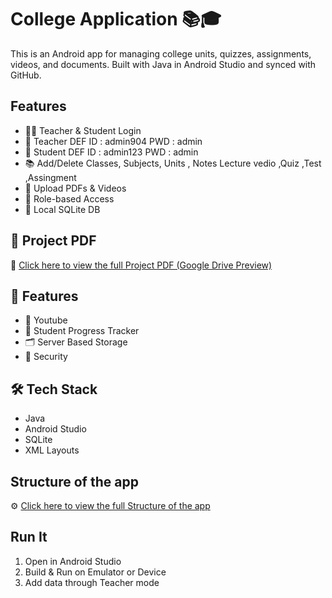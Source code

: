 # College Application 📚🎓

This is an Android app for managing college units, quizzes, assignments, videos, and documents. Built with Java in Android Studio and synced with GitHub.

## Features
- 🧑‍🏫 Teacher & Student Login
- 🔑 Teacher DEF ID : admin904 PWD : admin
- 🔑 Student DEF ID : admin123 PWD : admin
- 📚 Add/Delete Classes, Subjects, Units , Notes Lecture vedio ,Quiz ,Test ,Assingment
- 📄 Upload PDFs & Videos
- 🔐 Role-based Access
- 💾 Local SQLite DB

## 📘 Project PDF

📄 [Click here to view the full Project PDF (Google Drive Preview)](https://drive.google.com/file/d/1-KoGA-IA8-mF6c5W_NqR22Oct1FPa9KR/preview)

## 🚀 Features
- 🔗 Youtube
- 🧠 Student Progress Tracker
- 🗂️ Server Based Storage
- 🚨 Security

## 🛠 Tech Stack
- Java
- Android Studio
- SQLite
- XML Layouts

## Structure of the app

⚙️ [Click here to view the full Structure of the app ](https://gitingest.com/Tusharawale/College_Application/tree/main)
  
## Run It
1. Open in Android Studio
2. Build & Run on Emulator or Device
3. Add data through Teacher mode
